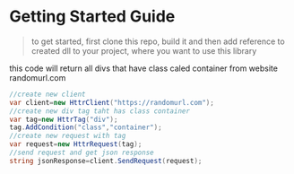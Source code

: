 # Getting Started Guide
>to get started, first clone this repo, build it and then add reference to created dll to your project, where you want to use this library  

this code will return all divs that have class caled container from website randomurl.com

```c#
//create new client
var client=new HttrClient("https://randomurl.com");
//create new div tag taht has class container
var tag=new HttrTag("div");
tag.AddCondition("class","container");
//create new request with tag
var request=new HttrRequest(tag);
//send request and get json response
string jsonResponse=client.SendRequest(request);
```
